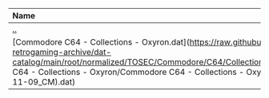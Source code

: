 |Name|Size|
|:---|---:|
|[..](../index.html)|DIR|
|[Commodore C64 - Collections - Oxyron.dat](https://raw.githubusercontent.com/open-retrogaming-archive/dat-catalog/main/root/normalized/TOSEC/Commodore/C64/Collections/Oxyron/Commodore C64 - Collections - Oxyron/Commodore C64 - Collections - Oxyron (TOSEC-v2022-11-09_CM).dat)|228540|
